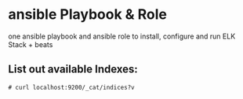 # ansible Playbook & Role

one ansible playbook and ansible role to install, configure and run ELK Stack + beats

## List out available Indexes:

    # curl localhost:9200/_cat/indices?v

